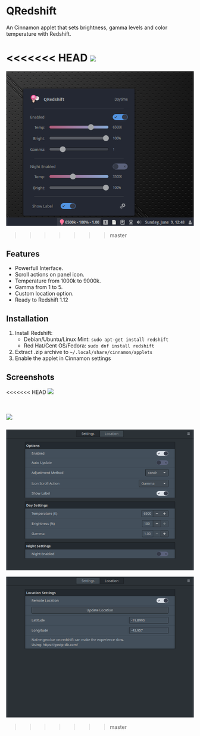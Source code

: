 QRedshift
===
An Cinnamon applet that sets brightness, gamma levels and color temperature with Redshift.

<<<<<<< HEAD
![](https://raw.githubusercontent.com/raphaelquintao/QRedshift/master/screenshots/screenshot1.png)
=======
![](screenshot.png)
>>>>>>> master

## Features
* Powerfull Interface.
* Scroll actions on panel icon.
* Temperature from 1000k to 9000k.
* Gamma from 1 to 5.
* Custom location option.
* Ready to Redshift 1.12

## Installation
1. Install Redshift:
    - Debian/Ubuntu/Linux Mint: `sudo apt-get install redshift`
    - Red Hat/Cent OS/Fedora: `sudo dnf install redshift`
2. Extract .zip archive to `~/.local/share/cinnamon/applets`
3. Enable the applet in Cinnamon settings

## Screenshots
<<<<<<< HEAD
![](https://raw.githubusercontent.com/raphaelquintao/QRedshift/master/screenshots/screenshot2.png)

![](https://raw.githubusercontent.com/raphaelquintao/QRedshift/master/screenshots/screenshot3.png)
=======
![](screenshot2.png)

![](screenshot3.png)

>>>>>>> master


